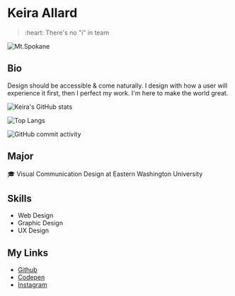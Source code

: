 # Keira Allard

<blockquote>:heart: There's no "i" in team</blockquote>

![Mt.Spokane](https://skinwrockies.com/wp-content/uploads/2021/04/mtspokanevistahouse.jpg)

## Bio
Design should be accessible & come naturally. I design with how a user will experience it first, then I perfect my work. I'm here to make the world great.

![Keira's GitHub stats](https://github-readme-stats.vercel.app/api?username=kallard8)

![Top Langs](https://github-readme-stats.vercel.app/api/top-langs/?username=kallard8)

![GitHub commit activity](https://img.shields.io/github/commit-activity/w/kallard8/kallard8)


## Major
:mortar_board: Visual Communication Design at Eastern Washington University

## Skills
* Web Design
* Graphic Design 
* UX Design

## My Links 
* [Github](https://github.com/kallard8)
* [Codepen](https://codepen.com/kallard)
* [Instagram](https://www.instagram.com/allardk.design/)
